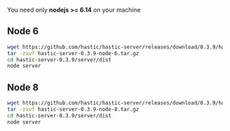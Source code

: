 You need only **nodejs >= 6.14** on your machine

## Node 6
```bash
wget https://github.com/hastic/hastic-server/releases/download/0.3.9/hastic-server-0.3.9-node-6.tar.gz
tar -zxvf hastic-server-0.3.9-node-6.tar.gz
cd hastic-server-0.3.9/server/dist
node server
```

## Node 8
```bash
wget https://github.com/hastic/hastic-server/releases/download/0.3.9/hastic-server-0.3.9-node-8.tar.gz
tar -zxvf hastic-server-0.3.9-node-8.tar.gz
cd hastic-server-0.3.9/server/dist
node server
```